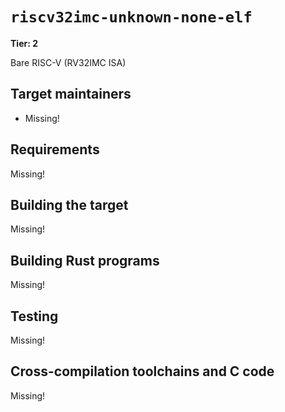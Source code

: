 # `riscv32imc-unknown-none-elf`

**Tier: 2**

Bare RISC-V (RV32IMC ISA)

## Target maintainers

- Missing!

## Requirements

Missing!

## Building the target

Missing!

## Building Rust programs

Missing!

## Testing

Missing!

## Cross-compilation toolchains and C code

Missing!
